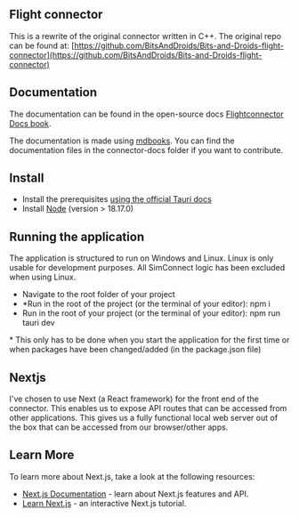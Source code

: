 ## Flight connector

This is a rewrite of the original connector written in C++.
The original repo can be found at:
[https://github.com/BitsAndDroids/Bits-and-Droids-flight-connector](https://github.com/BitsAndDroids/Bits-and-Droids-flight-connector)
## Documentation

The documentation can be found in the open-source docs [Flightconnector Docs book](https://bitsanddroids.github.io/FlightConnector-Rust/).

The documentation is made using [mdbooks](https://rust-lang.github.io/mdBook/). You can find the documentation files in the connector-docs folder if you want to contribute. 

## Install

- Install the prerequisites [using the official Tauri docs](https://tauri.app/v1/guides/getting-started/prerequisites)
- Install [Node](https://nodejs.org/en) (version > 18.17.0)

## Running the application

The application is structured to run on Windows and Linux. Linux is only usable for development purposes. All SimConnect logic has been excluded when using Linux.

- Navigate to the root folder of your project
- *Run in the root of the project (or the terminal of your editor): npm i
- Run in the root of your project (or the terminal of your editor): npm run tauri dev

  
\* This only has to be done when you start the application for the first time or when packages have been changed/added (in the package.json file)


## Nextjs
I've chosen to use Next (a React framework) for the front end of the connector. This enables us to expose API routes that can be accessed from other applications. This gives us a fully functional local web server out of the box that can be accessed from our browser/other apps.

## Learn More
To learn more about Next.js, take a look at the following resources:

- [Next.js Documentation](https://nextjs.org/docs) - learn about Next.js features and API.
- [Learn Next.js](https://nextjs.org/learn) - an interactive Next.js tutorial.

